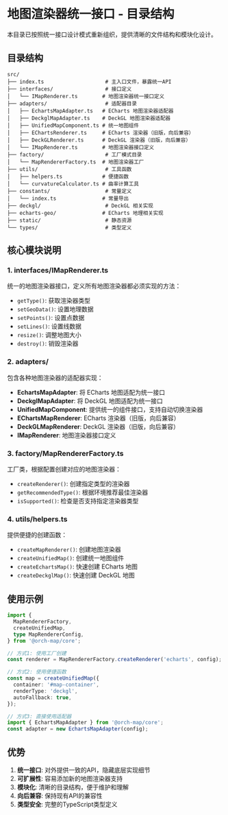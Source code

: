 # 地图渲染器统一接口 - 目录结构

本目录已按照统一接口设计模式重新组织，提供清晰的文件结构和模块化设计。

## 目录结构

```
src/
├── index.ts                    # 主入口文件，暴露统一API
├── interfaces/                 # 接口定义
│   └── IMapRenderer.ts        # 地图渲染器统一接口定义
├── adapters/                   # 适配器目录
│   ├── EchartsMapAdapter.ts   # ECharts 地图渲染器适配器
│   ├── DeckglMapAdapter.ts    # DeckGL 地图渲染器适配器
│   ├── UnifiedMapComponent.ts # 统一地图组件
│   ├── EChartsRenderer.ts     # ECharts 渲染器（旧版，向后兼容）
│   ├── DeckGLRenderer.ts      # DeckGL 渲染器（旧版，向后兼容）
│   └── IMapRenderer.ts        # 地图渲染器接口定义
├── factory/                    # 工厂模式目录
│   └── MapRendererFactory.ts  # 地图渲染器工厂
├── utils/                      # 工具函数
│   ├── helpers.ts             # 便捷函数
│   └── curvatureCalculator.ts # 曲率计算工具
├── constants/                  # 常量定义
│   └── index.ts               # 常量导出
├── deckgl/                     # DeckGL 相关实现
├── echarts-geo/               # ECharts 地理相关实现
├── static/                     # 静态资源
└── types/                      # 类型定义
```

## 核心模块说明

### 1. interfaces/IMapRenderer.ts

统一的地图渲染器接口，定义所有地图渲染器都必须实现的方法：

- `getType()`: 获取渲染器类型
- `setGeoData()`: 设置地理数据
- `setPoints()`: 设置点数据
- `setLines()`: 设置线数据
- `resize()`: 调整地图大小
- `destroy()`: 销毁渲染器

### 2. adapters/

包含各种地图渲染器的适配器实现：

- **EchartsMapAdapter**: 将 ECharts 地图适配为统一接口
- **DeckglMapAdapter**: 将 DeckGL 地图适配为统一接口
- **UnifiedMapComponent**: 提供统一的组件接口，支持自动切换渲染器
- **EChartsMapRenderer**: ECharts 渲染器（旧版，向后兼容）
- **DeckGLMapRenderer**: DeckGL 渲染器（旧版，向后兼容）
- **IMapRenderer**: 地图渲染器接口定义

### 3. factory/MapRendererFactory.ts

工厂类，根据配置创建对应的地图渲染器：

- `createRenderer()`: 创建指定类型的渲染器
- `getRecommendedType()`: 根据环境推荐最佳渲染器
- `isSupported()`: 检查是否支持指定渲染器类型

### 4. utils/helpers.ts

提供便捷的创建函数：

- `createMapRenderer()`: 创建地图渲染器
- `createUnifiedMap()`: 创建统一地图组件
- `createEchartsMap()`: 快速创建 ECharts 地图
- `createDeckglMap()`: 快速创建 DeckGL 地图

## 使用示例

```typescript
import {
  MapRendererFactory,
  createUnifiedMap,
  type MapRendererConfig,
} from '@orch-map/core';

// 方式1: 使用工厂创建
const renderer = MapRendererFactory.createRenderer('echarts', config);

// 方式2: 使用便捷函数
const map = createUnifiedMap({
  container: '#map-container',
  renderType: 'deckgl',
  autoFallback: true,
});

// 方式3: 直接使用适配器
import { EchartsMapAdapter } from '@orch-map/core';
const adapter = new EchartsMapAdapter(config);
```

## 优势

1. **统一接口**: 对外提供一致的API，隐藏底层实现细节
2. **可扩展性**: 容易添加新的地图渲染器支持
3. **模块化**: 清晰的目录结构，便于维护和理解
4. **向后兼容**: 保持现有API的兼容性
5. **类型安全**: 完整的TypeScript类型定义
